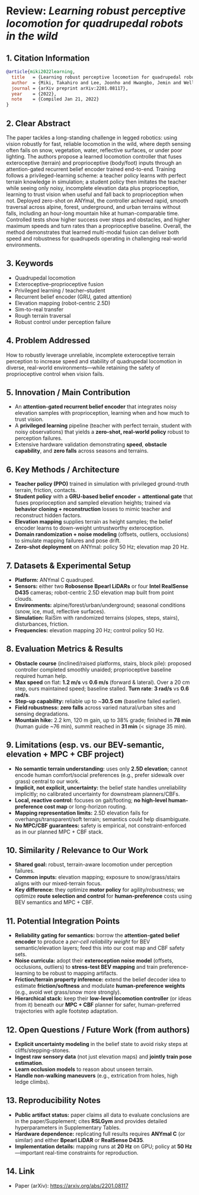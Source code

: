 # Review: *Learning robust perceptive locomotion for quadrupedal robots in the wild*

## 1. Citation Information
```bibtex
@article{miki2022learning,
  title   = {Learning robust perceptive locomotion for quadrupedal robots in the wild},
  author  = {Miki, Takahiro and Lee, Joonho and Hwangbo, Jemin and Wellhausen, Lorenz and Koltun, Vladlen and Hutter, Marco},
  journal = {arXiv preprint arXiv:2201.08117},
  year    = {2022},
  note    = {Compiled Jan 21, 2022}
}
```

## 2. Clear Abstract 
The paper tackles a long-standing challenge in legged robotics: using vision robustly for fast, reliable locomotion in the wild, where depth sensing often fails on snow, vegetation, water, reflective surfaces, or under poor lighting. The authors propose a learned locomotion controller that fuses exteroceptive (terrain) and proprioceptive (body/foot) inputs through an attention-gated recurrent belief encoder trained end-to-end. Training follows a privileged-learning scheme: a teacher policy learns with perfect terrain knowledge in simulation; a student policy then imitates the teacher while seeing only noisy, incomplete elevation data plus proprioception, learning to trust vision when useful and fall back to proprioception when not. Deployed zero-shot on ANYmal, the controller achieved rapid, smooth traversal across alpine, forest, underground, and urban terrains without falls, including an hour-long mountain hike at human-comparable time. Controlled tests show higher success over steps and obstacles, and higher maximum speeds and turn rates than a proprioceptive baseline. Overall, the method demonstrates that learned multi-modal fusion can deliver both speed and robustness for quadrupeds operating in challenging real-world environments.

## 3. Keywords
- Quadrupedal locomotion  
- Exteroceptive–proprioceptive fusion  
- Privileged learning / teacher–student  
- Recurrent belief encoder (GRU, gated attention)  
- Elevation mapping (robot-centric 2.5D)  
- Sim-to-real transfer  
- Rough terrain traversal  
- Robust control under perception failure

## 4. Problem Addressed
How to robustly leverage unreliable, incomplete exteroceptive terrain perception to increase speed and stability of quadrupedal locomotion in diverse, real-world environments—while retaining the safety of proprioceptive control when vision fails.

## 5. Innovation / Main Contribution
- An **attention-gated recurrent belief encoder** that integrates noisy elevation samples with proprioception, learning when and how much to trust vision.  
- A **privileged learning** pipeline (teacher with perfect terrain, student with noisy observations) that yields a **zero-shot, real-world policy** robust to perception failures.  
- Extensive hardware validation demonstrating **speed**, **obstacle capability**, and **zero falls** across seasons and terrains.

## 6. Key Methods / Architecture
- **Teacher policy (PPO)** trained in simulation with privileged ground-truth terrain, friction, contacts.  
- **Student policy** with a **GRU-based belief encoder** + **attentional gate** that fuses proprioception and sampled elevation heights; trained via **behavior cloning + reconstruction** losses to mimic teacher and reconstruct hidden factors.  
- **Elevation mapping** supplies terrain as height samples; the belief encoder learns to down-weight untrustworthy exteroception.  
- **Domain randomization + noise modeling** (offsets, outliers, occlusions) to simulate mapping failures and pose drift.  
- **Zero-shot deployment** on ANYmal: policy 50 Hz; elevation map 20 Hz.

## 7. Datasets & Experimental Setup
- **Platform:** ANYmal C quadruped.  
- **Sensors:** either two **Robosense Bpearl LiDARs** or four **Intel RealSense D435** cameras; robot-centric 2.5D elevation map built from point clouds.  
- **Environments:** alpine/forest/urban/underground; seasonal conditions (snow, ice, mud, reflective surfaces).  
- **Simulation:** RaiSim with randomized terrains (slopes, steps, stairs), disturbances, friction.  
- **Frequencies:** elevation mapping 20 Hz; control policy 50 Hz.

## 8. Evaluation Metrics & Results
- **Obstacle course** (inclined/raised platforms, stairs, block pile): proposed controller completed smoothly unaided; proprioceptive baseline required human help.  
- **Max speed** on flat: **1.2 m/s** vs **0.6 m/s** (forward & lateral). Over a 20 cm step, ours maintained speed; baseline stalled. **Turn rate**: **3 rad/s** vs **0.6 rad/s**.  
- **Step-up capability:** reliable up to ~**30.5 cm** (baseline failed earlier).  
- **Field robustness:** **zero falls** across varied natural/urban sites and sensing degradations.  
- **Mountain hike:** 2.2 km, 120 m gain, up to 38% grade; finished in **78 min** (human guide ~76 min), summit reached in **31 min** (< signage 35 min).

## 9. Limitations (esp. vs. our BEV-semantic, elevation + MPC + CBF project)
- **No semantic terrain understanding:** uses only **2.5D elevation**; cannot encode human comfort/social preferences (e.g., prefer sidewalk over grass) central to our work.  
- **Implicit, not explicit, uncertainty:** the belief state handles unreliability implicitly; no calibrated uncertainty for downstream planners/CBFs.  
- **Local, reactive control:** focuses on gait/footing; **no high-level human-preference cost map** or long-horizon routing.  
- **Mapping representation limits:** 2.5D elevation fails for overhangs/transparent/soft terrain; semantics could help disambiguate.  
- **No MPC/CBF guarantees:** safety is empirical, not constraint-enforced as in our planned MPC + CBF stack.

## 10. Similarity / Relevance to Our Work
- **Shared goal:** robust, terrain-aware locomotion under perception failures.  
- **Common inputs:** elevation mapping; exposure to snow/grass/stairs aligns with our mixed-terrain focus.  
- **Key difference:** they optimize **motor policy** for agility/robustness; we optimize **route selection and control** for **human-preference** costs using BEV semantics and MPC + CBF.

## 11. Potential Integration Points
- **Reliability gating for semantics:** borrow the **attention-gated belief encoder** to produce a *per-cell reliability weight* for BEV semantic/elevation layers; feed this into our cost map and CBF safety sets.  
- **Noise curricula:** adopt their **exteroception noise model** (offsets, occlusions, outliers) to **stress-test BEV mapping** and train preference-learning to be robust to mapping artifacts.  
- **Friction/terrain property inference:** extend the belief decoder idea to estimate **friction/softness** and modulate **human-preference weights** (e.g., avoid wet grass/snow more strongly).  
- **Hierarchical stack:** keep their **low-level locomotion controller** (or ideas from it) beneath our **MPC + CBF** planner for safer, human-preferred trajectories with agile footstep adaptation.

## 12. Open Questions / Future Work (from authors)
- **Explicit uncertainty modeling** in the belief state to avoid risky steps at cliffs/stepping-stones.  
- **Ingest raw sensory data** (not just elevation maps) and **jointly train pose estimation**.  
- **Learn occlusion models** to reason about unseen terrain.  
- **Handle non-walking maneuvers** (e.g., extrication from holes, high ledge climbs).

## 13. Reproducibility Notes
- **Public artifact status:** paper claims all data to evaluate conclusions are in the paper/Supplement; cites **RSLGym** and provides detailed hyperparameters in Supplementary Tables.  
- **Hardware dependence:** replicating full results requires **ANYmal C** (or similar) and either **Bpearl LiDAR** or **RealSense D435**.  
- **Implementation details:** mapping runs at **20 Hz** on GPU; policy at **50 Hz**—important real-time constraints for reproduction.

## 14. Link
- Paper (arXiv): https://arxiv.org/abs/2201.08117

